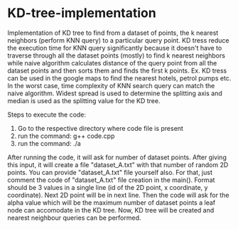# KD-tree-implementation
Implementation of KD tree to find from a dataset of points, the k nearest neighbors (perform KNN query) to a particular query point. KD tress reduce the execution time for KNN query significantly because it doesn't have to traverse through all the dataset points (mostly) to find k nearest neighbors while naive algorithm calculates distance of the query point from all the dataset points and then sorts them and finds the first k points. Ex. KD tress can be used in the google maps to find the nearest hotels, petrol pumps etc. In the worst case, time complexity of KNN search query can match the naive algorithm. Widest spread is used to determine the splitting axis and median is used as the splitting value for the KD tree.

Steps to execute the code:
1. Go to the respective directory where code file is present
2. run the command: g++ code.cpp
3. run the command: ./a

After running the code, it will ask for number of dataset points. After giving this input, it will create a file "dataset_A.txt" with that number of random 2D points. You can provide "dataset_A.txt" file yourself also. For that, just comment the code of "dataset_A.txt" file creation in the main(). Format should be 3 values in a single line (id of the 2D point, x coordinate, y coordinate). Next 2D point will be in next line. Then the code will ask for the alpha value which will be the maximum number of dataset points a leaf node can accomodate in the KD tree. Now, KD tree will be created and nearest neighbour queries can be performed.

